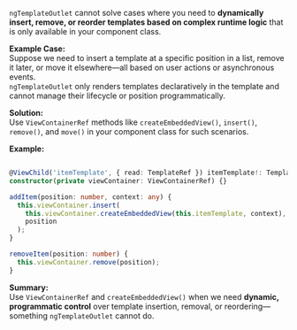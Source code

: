 
`ngTemplateOutlet` cannot solve cases where you need to **dynamically insert, remove, or reorder templates based on complex runtime logic** that is only available in your component class.

**Example Case:**  
Suppose we need to insert a template at a specific position in a list, remove it later, or move it elsewhere—all based on user actions or asynchronous events.  
`ngTemplateOutlet` only renders templates declaratively in the template and cannot manage their lifecycle or position programmatically.

**Solution:**  
Use `ViewContainerRef` methods like `createEmbeddedView()`, `insert()`, `remove()`, and `move()` in your component class for such scenarios.

**Example:**
````typescript

@ViewChild('itemTemplate', { read: TemplateRef }) itemTemplate!: TemplateRef<any>;
constructor(private viewContainer: ViewContainerRef) {}

addItem(position: number, context: any) {
  this.viewContainer.insert(
    this.viewContainer.createEmbeddedView(this.itemTemplate, context),
    position
  );
}

removeItem(position: number) {
  this.viewContainer.remove(position);
}
````

**Summary:**  
Use `ViewContainerRef` and `createEmbeddedView()` when we need **dynamic, programmatic control** over template insertion, removal, or reordering—something `ngTemplateOutlet` cannot do.
